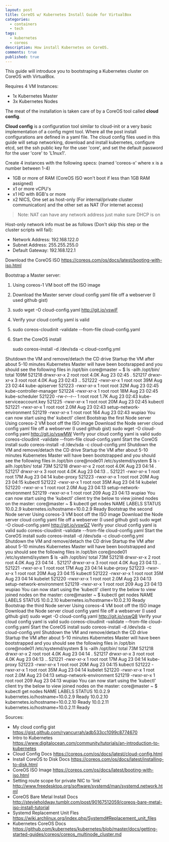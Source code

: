 ```yaml
---
layout: post
title: CoreOS w/ Kubernetes Install Guide for VirtualBox
categories: 
  - containers
  - tech
tags: 
  - kubernetes
  - coreos
description: How install Kubernetes on CoreOS.
comments: true
published: true
---
```



This guide will introduce you to bootstraping a Kubernetes cluster on CoreOS with VirtualBox.
 
Requires 4 VM Instances:
- 1x Kubernetes Master
- 3x Kubernetes Nodes

The meat of the installation is taken care of by a CoreOS tool called **cloud config**.

**Cloud config** is a configuration tool similar to cloud-init or a very basic implementation of a config mgmt tool.  Where all the post install configurations are defined in a yaml file. The cloud config files used in this guide will setup networking, download and install kubernetes, configure etcd, set the ssh public key for the user 'core', and set the default password for the user 'core' to 'L1nux1'.
 
Create 4 instances with the following specs:
(named 'coreos-x' where x is a number between 1-4)

- 1GB or more of RAM (CoreOS ISO won't boot if less than 1GB RAM assigned)
- x1 or more vCPU's
- x1 HD with 8GB's or more
- x2 NICS, One set as host-only (For internal/private cluster communication) and the other set as NAT (For internet access)

 
 > Note: NAT can have any network address just make sure DHCP is on


Host-only network info must be as follows (Don't skip this step or the cluster scripts will fail):
  - Network Address: 192.168.122.0
  - Subnet Address: 255.255.255.0
  - Default Gateway: 192.168.122.1

Download the CoreOS ISO <https://coreos.com/os/docs/latest/booting-with-iso.html>

Bootstrap a Master server:
1. Using coreos-1 VM boot off the ISO image
2. Download the Master server cloud config yaml file off a webserver (I used github gist)
3. sudo wget -O cloud-config.yaml http://git.io/vswiF
4. Verify your cloud config yaml is valid
5. sudo coreos-cloudinit -validate --from-file cloud-config.yaml
6. Start the CoreOS install

	sudo coreos-install -d /dev/sda -c cloud-config.yml

Shutdown the VM and remove/detach the CD drive
Startup the VM after about 5-10 minutes Kubernetes Master will have been bootsrapped and you should see the following files in /opt/bin
      core@master ~ $ ls -ailh /opt/bin/
      total 109M
      521218 drwxr-xr-x 2 root root 4.0K Aug 23 02:45 .
      521217 drwxr-xr-x 3 root root 4.0K Aug 23 02:43 ..
      521222 -rwxr-xr-x 1 root root  39M Aug 23 02:44 kube-apiserver
      521223 -rwxr-xr-x 1 root root  32M Aug 23 02:45 kube-controller-manager
      521224 -rwxr-xr-x 1 root root  18M Aug 23 02:45 kube-scheduler
      521220 -rw-r--r-- 1 root root 1.7K Aug 23 02:43 kube-serviceaccount.key
      521225 -rwxr-xr-x 1 root root  20M Aug 23 02:45 kubectl
      521221 -rwxr-xr-x 1 root root 2.0M Aug 23 02:43 setup-network-environment
      521219 -rwxr-xr-x 1 root root  164 Aug 23 02:43 wupiao
You can now start using the' kubectl' client
Bootstrap the first Node server
Using coreos-2 VM boot off the ISO image
Download the Node server cloud config yaml file off a webserver (I used github gist)
sudo wget -O cloud-config.yaml http://git.io/vswMW
Verify your cloud config yaml is valid
sudo coreos-cloudinit -validate --from-file cloud-config.yaml
Start the CoreOS install
sudo coreos-install -d /dev/sda -c cloud-config.yml
Shutdown the VM and remove/detach the CD drive
Startup the VM after about 5-10 minutes Kubernetes Master will have been bootstrapped and you should see the following files in /opt/bin
      core@node01 /etc/systemd/system $ ls -ailh /opt/bin/
      total 73M
      521218 drwxr-xr-x 2 root root 4.0K Aug 23 04:14 .
      521217 drwxr-xr-x 3 root root 4.0K Aug 23 04:13 ..
      521221 -rwxr-xr-x 1 root root  17M Aug 23 04:14 kube-proxy
      521223 -rwxr-xr-x 1 root root  20M Aug 23 04:15 kubectl
      521222 -rwxr-xr-x 1 root root  35M Aug 23 04:14 kubelet
      521220 -rwxr-xr-x 1 root root 2.0M Aug 23 04:13 setup-network-environment
      521219 -rwxr-xr-x 1 root root  209 Aug 23 04:13 wupiao
You can now start using the 'kubectl' client
try the below to view joined nodes on the master:
      core@master ~ $ kubectl get nodes
      NAME       LABELS                            STATUS
      10.0.2.9   kubernetes.io/hostname=10.0.2.9   Ready
Bootstrap the second Node server
Using coreos-3 VM boot off the ISO image
Download the Node server cloud config yaml file off a webserver (I used github gist)
sudo wget -O cloud-config.yaml http://git.io/vswQZ
Verify your cloud config yaml is valid
sudo coreos-cloudinit -validate --from-file cloud-config.yaml
Start the CoreOS install
sudo coreos-install -d /dev/sda -c cloud-config.yml
Shutdown the VM and remove/detach the CD drive
Startup the VM after about 5-10 minutes Kubernetes Master will have been bootstrapped and you should see the following files in /opt/bin
      core@node01 /etc/systemd/system $ ls -ailh /opt/bin/
      total 73M
      521218 drwxr-xr-x 2 root root 4.0K Aug 23 04:14 .
      521217 drwxr-xr-x 3 root root 4.0K Aug 23 04:13 ..
      521221 -rwxr-xr-x 1 root root  17M Aug 23 04:14 kube-proxy
      521223 -rwxr-xr-x 1 root root  20M Aug 23 04:15 kubectl
      521222 -rwxr-xr-x 1 root root  35M Aug 23 04:14 kubelet
      521220 -rwxr-xr-x 1 root root 2.0M Aug 23 04:13 setup-network-environment
      521219 -rwxr-xr-x 1 root root  209 Aug 23 04:13 wupiao
You can now start using the 'kubectl' client
try the below to view joined nodes on the master:
      core@master ~ $ kubectl get nodes
      NAME       LABELS                            STATUS
      10.0.2.10   kubernetes.io/hostname=10.0.2.10   Ready
Bootstrap the third Node server
Using coreos-4 VM boot off the ISO image
Download the Node server cloud config yaml file off a webserver (I used github gist)
sudo wget -O cloud-config.yaml http://git.io/vswQ8
Verify your cloud config yaml is valid
sudo coreos-cloudinit -validate --from-file cloud-config.yaml
Start the CoreOS install
sudo coreos-install -d /dev/sda -c cloud-config.yml
Shutdown the VM and remove/detach the CD drive
Startup the VM after about 5-10 minutes Kubernetes Master will have been bootstrapped and you should see the following files in /opt/bin
      core@node01 /etc/systemd/system $ ls -ailh /opt/bin/
      total 73M
      521218 drwxr-xr-x 2 root root 4.0K Aug 23 04:14 .
      521217 drwxr-xr-x 3 root root 4.0K Aug 23 04:13 ..
      521221 -rwxr-xr-x 1 root root  17M Aug 23 04:14 kube-proxy
      521223 -rwxr-xr-x 1 root root  20M Aug 23 04:15 kubectl
      521222 -rwxr-xr-x 1 root root  35M Aug 23 04:14 kubelet
      521220 -rwxr-xr-x 1 root root 2.0M Aug 23 04:13 setup-network-environment
      521219 -rwxr-xr-x 1 root root  209 Aug 23 04:13 wupiao
You can now start using the 'kubectl' client
try the below to view joined nodes on the master:
      core@master ~ $ kubectl get nodes
      NAME       LABELS                            STATUS
      10.0.2.9   kubernetes.io/hostname=10.0.2.9   Ready
      10.0.2.10   kubernetes.io/hostname=10.0.2.10   Ready
      10.0.2.11   kubernetes.io/hostname=10.0.2.11   Ready


Sources:
- My cloud config gist <https://gist.github.com/ryancurrah/adb533cc1099c8774670>
- Intro to Kubernetes <https://www.digitalocean.com/community/tutorials/an-introduction-to-kubernetes>
- Cloud Config Docs <https://coreos.com/os/docs/latest/cloud-config.html>
- Install CoreOS to Disk Docs <https://coreos.com/os/docs/latest/installing-to-disk.html>
- CoreOS ISO Image <https://coreos.com/os/docs/latest/booting-with-iso.html>
- Setting route scope for private NIC to 'link' <http://www.freedesktop.org/software/systemd/man/systemd.network.html>
- CoreOS Bare Metal Install Docs <http://stevieholdway.tumblr.com/post/90167512059/coreos-bare-metal-iso-install-tutorial>
- Systemd Replacement Unit Fles <https://wiki.archlinux.org/index.php/Systemd#Replacement_unit_files>
- Kubernetes CoreOS Docs <https://github.com/kubernetes/kubernetes/blob/master/docs/getting-started-guides/coreos/coreos_multinode_cluster.md>
